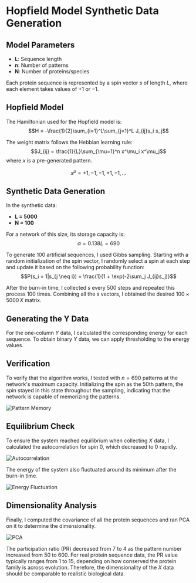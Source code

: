 # Hopfield Model Synthetic Data Generation

## Model Parameters
- **L**: Sequence length
- **n**: Number of patterns
- **N**: Number of proteins/species

Each protein sequence is represented by a spin vector $s$ of length $L$, where each element takes values of $+1$ or $-1$.

## Hopfield Model

The Hamiltonian used for the Hopfield model is:
$$H = -\frac{1}{2}\sum_{i=1}^L\sum_{j=1}^L J_{ij}s_i s_j$$

The weight matrix follows the Hebbian learning rule:
$$J_{ij} = \frac{1}{L}\sum_{\mu=1}^n x^\mu_i x^\mu_j$$
where $x$ is a pre-generated pattern.

$$x^\mu = +1, -1, -1, +1, -1, ...$$
## Synthetic Data Generation

In the synthetic data:
- **L = 5000**
- **N = 100**

For a network of this size, its storage capacity is:
$$\alpha = 0.138 L = 690$$

To generate 100 artificial sequences, I used Gibbs sampling. Starting with a random initialization of the spin vector, I randomly select a spin at each step and update it based on the following probability function:
$$P(s_i = 1|s_{j \neq i}) = \frac{1}{1 + \exp(-2\sum_j J_{ij}s_j)}$$

After the burn-in time, I collected $s$ every 500 steps and repeated this process 100 times. Combining all the $s$ vectors, I obtained the desired $100 \times 5000 \, X$ matrix.

## Generating the Y Data

For the one-column $Y$ data, I calculated the corresponding energy for each sequence. To obtain binary $Y$ data, we can apply thresholding to the energy values.

## Verification

To verify that the algorithm works, I tested with $n = 690$ patterns at the network's maximum capacity. Initializing the spin as the 50th pattern, the spin stayed in this state throughout the sampling, indicating that the network is capable of memorizing the patterns.

![Pattern Memory](https://github.com/Oldcharm/hofield-synthetic-data/assets/60882513/5b8c5d8f-05e1-4736-a0eb-9d9c9c1e43d2)

## Equilibrium Check

To ensure the system reached equilibrium when collecting $X$ data, I calculated the autocorrelation for spin 0, which decreased to 0 rapidly.

![Autocorrelation](https://github.com/Oldcharm/hofield-synthetic-data/assets/60882513/61339bf6-5f7e-4732-8bdb-c074f3294654)

The energy of the system also fluctuated around its minimum after the burn-in time.

![Energy Fluctuation](https://github.com/Oldcharm/hofield-synthetic-data/assets/60882513/68487710-685a-4d54-b058-869e5746c544)

## Dimensionality Analysis

Finally, I computed the covariance of all the protein sequences and ran PCA on it to determine the dimensionality.

![PCA](https://github.com/Oldcharm/hofield-synthetic-data/assets/60882513/b236b84b-42f4-4584-943b-daa6f45596b1)

The participation ratio (PR) decreased from 7 to 4 as the pattern number increased from 50 to 600. For real protein sequence data, the PR value typically ranges from 1 to 15, depending on how conserved the protein family is across evolution. Therefore, the dimensionality of the $X$ data should be comparable to realistic biological data.
